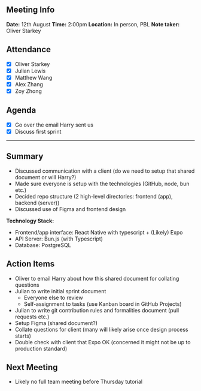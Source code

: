 ## Meeting Info

**Date:** 12th August
**Time:** 2:00pm
**Location:** In person, PBL
**Note taker:** Oliver Starkey

## Attendance

- [x] Oliver Starkey
- [x] Julian Lewis
- [x] Matthew Wang
- [x] Alex Zhang
- [x] Zoy Zhong

## Agenda

- [x] Go over the email Harry sent us
- [x] Discuss first sprint

---
## Summary

* Discussed communication with a client (do we need to setup that shared document or will Harry?)
* Made sure everyone is setup with the technologies (GitHub, node, bun etc.)
* Decided repo structure (2 high-level directories: frontend (app), backend (server))
* Discussed use of Figma and frontend design

**Technology Stack:**
- Frontend/app interface: React Native with typescript + (Likely) Expo
- API Server: Bun.js (with Typescript)
- Database: PostgreSQL

## Action Items

* Oliver to email Harry about how this shared document for collating questions
* Julian to write initial sprint document
	* Everyone else to review 
	* Self-assignment to tasks (use Kanban board in GitHub Projects)
* Julian to write git contribution rules and formalities document (pull requests etc.)
* Setup Figma (shared document?)
* Collate questions for client (many will likely arise once design process starts)
* Double check with client that Expo OK (concerned it might not be up to production standard)

## Next Meeting

* Likely no full team meeting before Thursday tutorial
